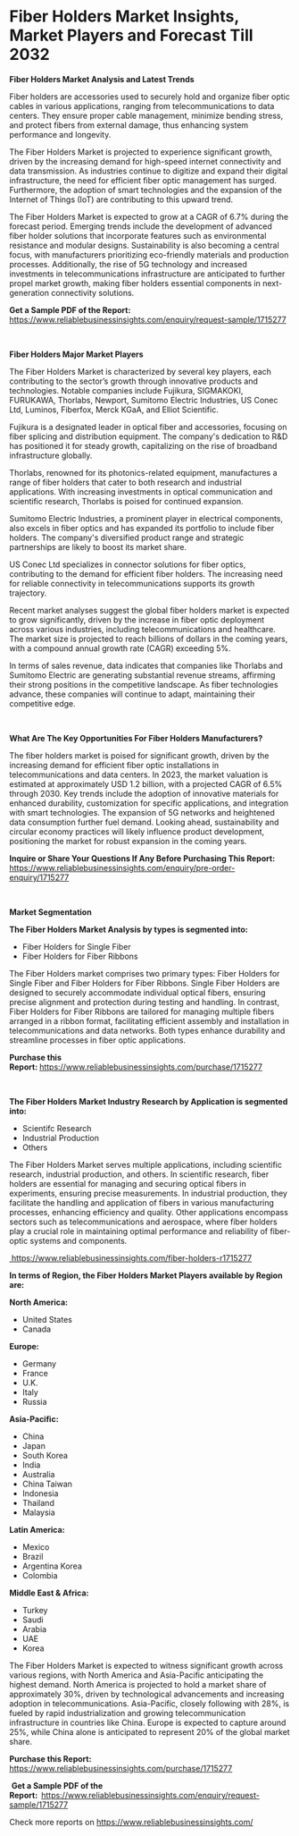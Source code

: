 <p><h1>Fiber Holders Market Insights, Market Players and Forecast Till 2032</h1></p><p><strong>Fiber Holders Market Analysis and Latest Trends</strong></p>
<p><p>Fiber holders are accessories used to securely hold and organize fiber optic cables in various applications, ranging from telecommunications to data centers. They ensure proper cable management, minimize bending stress, and protect fibers from external damage, thus enhancing system performance and longevity. </p><p>The Fiber Holders Market is projected to experience significant growth, driven by the increasing demand for high-speed internet connectivity and data transmission. As industries continue to digitize and expand their digital infrastructure, the need for efficient fiber optic management has surged. Furthermore, the adoption of smart technologies and the expansion of the Internet of Things (IoT) are contributing to this upward trend.</p><p>The Fiber Holders Market is expected to grow at a CAGR of 6.7% during the forecast period. Emerging trends include the development of advanced fiber holder solutions that incorporate features such as environmental resistance and modular designs. Sustainability is also becoming a central focus, with manufacturers prioritizing eco-friendly materials and production processes. Additionally, the rise of 5G technology and increased investments in telecommunications infrastructure are anticipated to further propel market growth, making fiber holders essential components in next-generation connectivity solutions.</p></p>
<p><strong>Get a Sample PDF of the Report:&nbsp;</strong> <a href="https://www.reliablebusinessinsights.com/enquiry/request-sample/1715277?utm_campaign=39&utm_medium=2&utm_source=Github&utm_content=ia&utm_term=12012025&utm_id=fiber-holders">https://www.reliablebusinessinsights.com/enquiry/request-sample/1715277</a></p>
<p>&nbsp;</p>
<p><strong>Fiber Holders Major Market Players</strong></p>
<p><p>The Fiber Holders Market is characterized by several key players, each contributing to the sector’s growth through innovative products and technologies. Notable companies include Fujikura, SIGMAKOKI, FURUKAWA, Thorlabs, Newport, Sumitomo Electric Industries, US Conec Ltd, Luminos, Fiberfox, Merck KGaA, and Elliot Scientific.</p><p>Fujikura is a designated leader in optical fiber and accessories, focusing on fiber splicing and distribution equipment. The company's dedication to R&D has positioned it for steady growth, capitalizing on the rise of broadband infrastructure globally. </p><p>Thorlabs, renowned for its photonics-related equipment, manufactures a range of fiber holders that cater to both research and industrial applications. With increasing investments in optical communication and scientific research, Thorlabs is poised for continued expansion.</p><p>Sumitomo Electric Industries, a prominent player in electrical components, also excels in fiber optics and has expanded its portfolio to include fiber holders. The company's diversified product range and strategic partnerships are likely to boost its market share.</p><p>US Conec Ltd specializes in connector solutions for fiber optics, contributing to the demand for efficient fiber holders. The increasing need for reliable connectivity in telecommunications supports its growth trajectory.</p><p>Recent market analyses suggest the global fiber holders market is expected to grow significantly, driven by the increase in fiber optic deployment across various industries, including telecommunications and healthcare. The market size is projected to reach billions of dollars in the coming years, with a compound annual growth rate (CAGR) exceeding 5%.</p><p>In terms of sales revenue, data indicates that companies like Thorlabs and Sumitomo Electric are generating substantial revenue streams, affirming their strong positions in the competitive landscape. As fiber technologies advance, these companies will continue to adapt, maintaining their competitive edge.</p></p>
<p>&nbsp;</p>
<p><strong>What Are The Key Opportunities For Fiber Holders Manufacturers?</strong></p>
<p><p>The fiber holders market is poised for significant growth, driven by the increasing demand for efficient fiber optic installations in telecommunications and data centers. In 2023, the market valuation is estimated at approximately USD 1.2 billion, with a projected CAGR of 6.5% through 2030. Key trends include the adoption of innovative materials for enhanced durability, customization for specific applications, and integration with smart technologies. The expansion of 5G networks and heightened data consumption further fuel demand. Looking ahead, sustainability and circular economy practices will likely influence product development, positioning the market for robust expansion in the coming years.</p></p>
<p><strong>Inquire or Share Your Questions If Any Before Purchasing This Report:</strong> <a href="https://www.reliablebusinessinsights.com/enquiry/pre-order-enquiry/1715277?utm_campaign=39&utm_medium=2&utm_source=Github&utm_content=ia&utm_term=12012025&utm_id=fiber-holders">https://www.reliablebusinessinsights.com/enquiry/pre-order-enquiry/1715277</a></p>
<p>&nbsp;</p>
<p><strong>Market Segmentation</strong></p>
<p><strong>The Fiber Holders Market Analysis by types is segmented into:</strong></p>
<p><ul><li>Fiber Holders for Single Fiber</li><li>Fiber Holders for Fiber Ribbons</li></ul></p>
<p><p>The Fiber Holders market comprises two primary types: Fiber Holders for Single Fiber and Fiber Holders for Fiber Ribbons. Single Fiber Holders are designed to securely accommodate individual optical fibers, ensuring precise alignment and protection during testing and handling. In contrast, Fiber Holders for Fiber Ribbons are tailored for managing multiple fibers arranged in a ribbon format, facilitating efficient assembly and installation in telecommunications and data networks. Both types enhance durability and streamline processes in fiber optic applications.</p></p>
<p><strong>Purchase this Report:&nbsp;</strong><a href="https://www.reliablebusinessinsights.com/purchase/1715277?utm_campaign=39&utm_medium=2&utm_source=Github&utm_content=ia&utm_term=12012025&utm_id=fiber-holders">https://www.reliablebusinessinsights.com/purchase/1715277</a></p>
<p>&nbsp;</p>
<p><strong>The Fiber Holders Market Industry Research by Application is segmented into:</strong></p>
<p><ul><li>Scientifc Research</li><li>Industrial Production</li><li>Others</li></ul></p>
<p><p>The Fiber Holders Market serves multiple applications, including scientific research, industrial production, and others. In scientific research, fiber holders are essential for managing and securing optical fibers in experiments, ensuring precise measurements. In industrial production, they facilitate the handling and application of fibers in various manufacturing processes, enhancing efficiency and quality. Other applications encompass sectors such as telecommunications and aerospace, where fiber holders play a crucial role in maintaining optimal performance and reliability of fiber-optic systems and components.</p></p>
<p><a href="https://www.reliablebusinessinsights.com/fiber-holders-r1715277?utm_campaign=39&utm_medium=2&utm_source=Github&utm_content=ia&utm_term=12012025&utm_id=fiber-holders">&nbsp;https://www.reliablebusinessinsights.com/fiber-holders-r1715277</a></p>
<p><strong>In terms of Region, the Fiber Holders Market Players available by Region are:</strong></p>
<p>
    <p> <strong> North America: </strong>
        <ul>
            <li>United States</li>
            <li>Canada</li>
        </ul>
        </p> 
    <p> <strong> Europe: </strong>
        <ul>
            <li>Germany</li>
            <li>France</li>
            <li>U.K.</li>
            <li>Italy</li>
            <li>Russia</li>
        </ul>
        </p> 
    <p> <strong> Asia-Pacific: </strong>
        <ul>
            <li>China</li>
            <li>Japan</li>
            <li>South Korea</li>
            <li>India</li>
            <li>Australia</li>
            <li>China Taiwan</li>
            <li>Indonesia</li>
            <li>Thailand</li>
            <li>Malaysia</li>
        </ul>
        </p> 
    <p> <strong> Latin America: </strong>
        <ul>
            <li>Mexico</li>
            <li>Brazil</li>
            <li>Argentina Korea</li>
            <li>Colombia</li>
        </ul>
        </p> 
    <p> <strong> Middle East & Africa: </strong>
        <ul>
            <li>Turkey</li>
            <li>Saudi</li>
            <li>Arabia</li>
            <li>UAE</li>
            <li>Korea</li>
        </ul>
    </p>
    </p>
<p><p>The Fiber Holders Market is expected to witness significant growth across various regions, with North America and Asia-Pacific anticipating the highest demand. North America is projected to hold a market share of approximately 30%, driven by technological advancements and increasing adoption in telecommunications. Asia-Pacific, closely following with 28%, is fueled by rapid industrialization and growing telecommunication infrastructure in countries like China. Europe is expected to capture around 25%, while China alone is anticipated to represent 20% of the global market share.</p></p>
<p><strong>Purchase this Report: </strong><a href="https://www.reliablebusinessinsights.com/purchase/1715277?utm_campaign=39&utm_medium=2&utm_source=Github&utm_content=ia&utm_term=12012025&utm_id=fiber-holders">https://www.reliablebusinessinsights.com/purchase/1715277</a></p>
<p>&nbsp;<strong>Get a Sample PDF of the Report:&nbsp;&nbsp;</strong><a href="https://www.reliablebusinessinsights.com/enquiry/request-sample/1715277?utm_campaign=39&utm_medium=2&utm_source=Github&utm_content=ia&utm_term=12012025&utm_id=fiber-holders">https://www.reliablebusinessinsights.com/enquiry/request-sample/1715277</a></p>
<p><strong></strong></p>
<p>Check more reports on <a href="https://www.reliablebusinessinsights.com/?utm_campaign=39&utm_medium=2&utm_source=Github&utm_content=ia&utm_term=12012025&utm_id=fiber-holders">https://www.reliablebusinessinsights.com/</a></p>